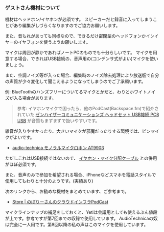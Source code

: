 ### ゲストさん機材について

機材はヘッドホン/イヤホンが必須です。
スピーカーだと録音に入ってしまうことがあり編集がしづらくなりますのでご協力お願いします。

また、音もれがあっても同様なので、できるだけ密閉型のヘッドフォンかインイヤーのイヤフォンを使うようお願いします。

マイクは周囲が静かであればノートPCのものでも十分らしいです。
マイクを用意する場合、できればUSB接続の、音声用の(コンデンサ式がよい)マイクを使いましょう。

また、空調ノイズ等が入った場合、編集時のノイズ除去処理により放送版で自分の声質が少々変化して聞こえるようになってしまうのでご了承願います。

例: BlueToothのハンズフリーについてるマイクとかだと、わりとホワイトノイズが入る場合があります。

> 参考: イヤホンマイクで困ったら、他のPodCast(Backspace.fm)で紹介されていた [ゼンハイザーコミュニケーションズ ヘッドセット USB接続 PC8 USB](http://amzn.to/2bOdtb9) が音質もまずまずで扱いやすいです。

雑音が入りやすかったり、大きいマイクが邪魔だったりする環境では、ピンマイクがよいです。

- [audio-technica モノラルマイクロホン AT9903](http://amzn.to/2jtoTDQ)

ただしこれはUSB接続ではないので、 [イヤホン・マイク分配ケーブル](http://amzn.to/2jqd2GN) との併用がほぼ必須です。


また、音声のみで参加を希望される場合、iPhoneなどスマホを電話スタイルで使用してもわりと十分のようです。(実績あり)


次のリンクから、お勧めな機材をまとめています、ご参考まで。

- [Store | のぼりーさんのクラウドインフラPodCast](https://cloudinfra.audio/store-fe2f875fa861)


マイクラインナップの補足をしておくと、Yetiは会議用としても使えるぶん値段が上です。参考ですが第7回までの収録で使用しています。
AudioTechnicaの奴は完全に一人用です。第8回以降の私の声はこのマイクを使用しています。
